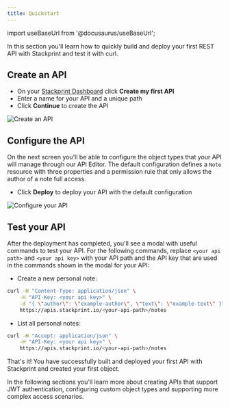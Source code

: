 ```yaml
---
title: Quickstart
---
```


import useBaseUrl from '@docusaurus/useBaseUrl';

In this section you'll learn how to quickly build and deploy your first REST API with Stackprint and test it with curl.

## Create an API

- On your [Stackprint Dashboard](https://console.stackprint.io) click **Create my first API**
- Enter a name for your API and a unique path
- Click **Continue** to create the API

![Create an API](/img/getting-started/create-an-api.png)

## Configure the API

On the next screen you'll be able to configure the object types that your API will manage through our API Editor. The default configuration defines a `Note` resource with three properties and a permission rule that only allows the author of a note full access.

- Click **Deploy** to deploy your API with the default configuration

![Configure your API](/img/getting-started/configure-resources.png)

## Test your API

After the deployment has completed, you'll see a modal with useful commands to test your API. For the following commands, replace `<your api path>` and `<your api key>` with your API path and the API key that are used in the commands shown in the modal for your API:

- Create a new personal note:

```bash
curl -H "Content-Type: application/json" \
    -H "API-Key: <your api key>" \
    -d "{ \"author\": \"example-author\", \"text\": \"example-text\" }" \
    https://apis.stackprint.io/<your-api-path>/notes
```

- List all personal notes:

```bash
curl -H "Accept: application/json" \
    -H "API-Key: <your api key>" \
    https://apis.stackprint.io/<your-api-path>/notes
```

That's it! You have successfully built and deployed your first API with Stackprint and created your first object.

In the following sections you'll learn more about creating APIs that support JWT authentication, configuring custom object types and supporting more complex access scenarios.
